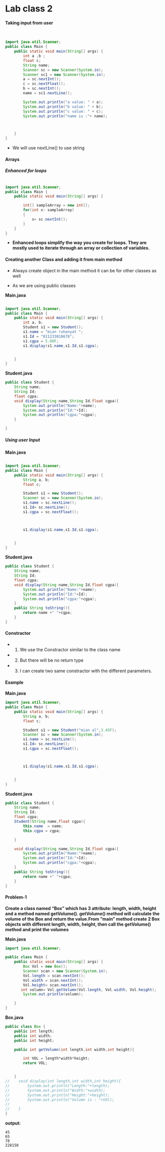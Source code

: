 # Lab class 2

#### Taking input from user

```java


import java.util.Scanner;
public class Main {
    public static void main(String[] args) {
        int a ,b ;
        float c;
        String name;
        Scanner sc = new Scanner(System.in);
        Scanner sc1 = new Scanner(System.in);
        a = sc.nextInt();
        c = sc.nextFloat();
        b = sc.nextInt();
        name = sc1.nextLine();

        System.out.println("a value: " + a);
        System.out.println("b value: " + b);
        System.out.println("c value: " + c);
        System.out.println("name is :"+ name);



    }
}

```

- We will use nextLine() to use string

#### Arrays

##### Enhanced for loops

```java

import java.util.Scanner;
public class Main {
    public static void main(String[] args) {

        int[] sampleArray = new int[];
        for(int x: sampleArray)
        {
            x= sc.nextInt();
        }
    }
}
```

- **Enhanced loops simplify the way you create for loops. They are mostly used to iterate through an array or collection of variables.**

#### Creating another Class and adding it from main method

- Always create object in the main method it can be for other classes as well

- As we are using public classes

**Main.java**

```java

import java.util.Scanner;
public class Main {
    public static void main(String[] args) {
        int a, b;
        Student s1 = new Student();
        s1.name = "mian ruhanyat ";
        s1.Id = "011233018678";
        s1.cgpa = 5.00F;
        s1.display(s1.name,s1.Id,s1.cgpa);


    }
}
```

**Student.java**

```java
public class Student {
    String name;
    String Id;
    float cgpa;
    void display(String name,String Id,float cgpa){
        System.out.println("Name:"+name);
        System.out.println("Id:"+Id);
        System.out.println("cgpa:"+cgpa);
    }

}

```

##### Using user Input

**Main.java**

```java

import java.util.Scanner;
public class Main {
    public static void main(String[] args) {
        String a, b;
        float c;

        Student s1 = new Student();
        Scanner sc = new Scanner(System.in);
        s1.name = sc.nextLine();
        s1.Id= sc.nextLine();
        s1.cgpa = sc.nextFloat();



        s1.display(s1.name,s1.Id,s1.cgpa);


    }
}
```

**Student.java**

```java
public class Student {
    String name;
    String Id;
    float cgpa;
    void display(String name,String Id,float cgpa){
        System.out.println("Name:"+name);
        System.out.println("Id:"+Id);
        System.out.println("cgpa:"+cgpa);
    }
    public String toString(){
        return name +" "+cgpa;
    }
}

```

#### Constractor

- 1. We use the Constractor similar to the class name
- 2. But there will be no return type
- 3. I can create two same constractor with the different parameters.

#### Example

**Main.java**

```java
import java.util.Scanner;
public class Main {
    public static void main(String[] args) {
        String a, b;
        float c;

        Student s1 = new Student("mian al",3.45F);
        Scanner sc = new Scanner(System.in);
        s1.name = sc.nextLine();
        s1.Id= sc.nextLine();
        s1.cgpa = sc.nextFloat();



        s1.display(s1.name,s1.Id,s1.cgpa);


    }
}
```

**Student.java**

```java
public class Student {
    String name;
    String Id;
    float cgpa;
    Student(String name,float cgpa){
        this.name  = name;
        this.cgpa = cgpa;

    }

    void display(String name,String Id,float cgpa){
        System.out.println("Name:"+name);
        System.out.println("Id:"+Id);
        System.out.println("cgpa:"+cgpa);
    }
    public String toString(){
        return name +" "+cgpa;
    }
}


```

#### Problem-1

**Create a class named “Box” which has 3 attribute: length, width, height and a method named getVolume(). getVolume() method will calculate the volume of the Box and return the value.From “main” method create 2 Box objects with different length, width, height, then call the getVolume() method and print the volumes**

**Main.java**

```java
import java.util.Scanner;

public class Main {
    public static void main(String[] args) {
        Box Vol = new Box();
        Scanner scan = new Scanner(System.in);
        Vol.length = scan.nextInt();
        Vol.width = scan.nextInt();
        Vol.height= scan.nextInt();
       int volumn= Vol.getVolumn(Vol.length, Vol.width, Vol.height);
        System.out.println(volumn);

    }
}
```

**Box.java**

```java
public class Box {
    public int length;
    public int width;
    public int height;

    public int getVolumn(int length,int width,int height){

        int VOL = length*width*height;
        return VOL;


    }
//    void display(int length,int width,int height){
//        System.out.println("Length:"+length);
//        System.out.println("Width:"+width);
//        System.out.println("Height:"+height);
//        System.out.println("Volumn is : "+VOl);
//
//    }
}

```

**output:**

```plaintext
45
65
78
228150
```
